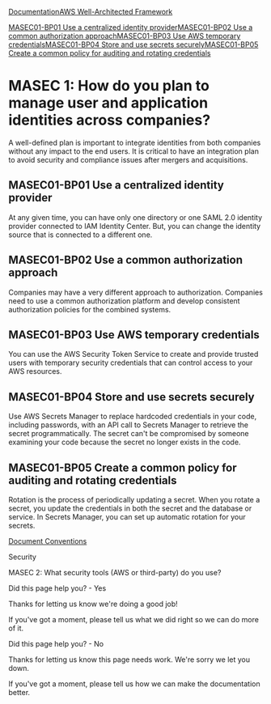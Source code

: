 [Documentation](/index.html)[AWS Well-Architected Framework](mergers-and-acquisitions-lens.html)

[MASEC01-BP01 Use a centralized identity provider](#masec01-bp01)[MASEC01-BP02 Use a common authorization approach](#masec01-bp02)[MASEC01-BP03 Use AWS temporary credentials](#masec01-bp03)[MASEC01-BP04 Store and use secrets securely](#masec01-bp04)[MASEC01-BP05 Create a common policy for auditing and rotating credentials](#masec01-bp05)

# MASEC 1: How do you plan to manage user and application identities across companies?

A well-defined plan is important to integrate identities from both companies without any impact to the end users. It is critical to have an integration plan to avoid security and compliance issues after mergers and acquisitions.

## MASEC01-BP01 Use a centralized identity provider

At any given time, you can have only one directory or one SAML 2.0 identity provider connected to IAM Identity Center. But, you can change the identity source that is connected to a different one.

## MASEC01-BP02 Use a common authorization approach

Companies may have a very different approach to authorization. Companies need to use a common authorization platform and develop consistent authorization policies for the combined systems.

## MASEC01-BP03 Use AWS temporary credentials

You can use the AWS Security Token Service to create and provide trusted users with temporary security credentials that can control access to your AWS resources.

## MASEC01-BP04 Store and use secrets securely

Use AWS Secrets Manager to replace hardcoded credentials in your code, including passwords, with an API call to Secrets Manager to retrieve the secret programmatically. The secret can't be compromised by someone examining your code because the secret no longer exists in the code.

## MASEC01-BP05 Create a common policy for auditing and rotating credentials

Rotation is the process of periodically updating a secret. When you rotate a secret, you update the credentials in both the secret and the database or service. In Secrets Manager, you can set up automatic rotation for your secrets.


[Document Conventions](/general/latest/gr/docconventions.html)

Security

MASEC 2: What security tools (AWS or third-party) do you use?

Did this page help you? - Yes

Thanks for letting us know we're doing a good job!

If you've got a moment, please tell us what we did right so we can do more of it.

Did this page help you? - No

Thanks for letting us know this page needs work. We're sorry we let you down.

If you've got a moment, please tell us how we can make the documentation better.</awsdocs-view></awsui-app-layout>